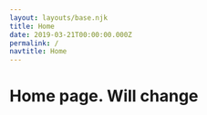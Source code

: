 ```yaml
---
layout: layouts/base.njk
title: Home
date: 2019-03-21T00:00:00.000Z
permalink: /
navtitle: Home
---
```

# Home page. Will change
